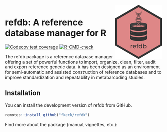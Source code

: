 <img src="man/figures/logo.png" align="right" width="150"/>

# refdb: A reference database manager for R

<!-- badges: start -->
[![Codecov test coverage](https://codecov.io/gh/fkeck/refdb/branch/main/graph/badge.svg)](https://codecov.io/gh/fkeck/refdb?branch=main)
[![R-CMD-check](https://github.com/fkeck/refdb/workflows/R-CMD-check/badge.svg)](https://github.com/fkeck/refdb/actions)
<!-- badges: end -->

The refdb package is a reference database manager offering a set of powerful functions to import, organize, clean, filter, audit and export reference genetic data. It has been designed as an environment for semi-automatic and assisted construction of reference databases and to improve standardization and repeatability in metabarcoding studies.


## Installation

You can install the development version of refdb from GitHub.


``` r
remotes::install_github("fkeck/refdb")
```

Find more about the package (manual, vignettes, etc.): [](https://fkeck.github.io/refdb/)
